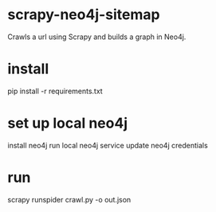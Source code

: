 # scrapy-neo4j-sitemap

Crawls a url using Scrapy and builds a graph in Neo4j.

# install
pip install -r requirements.txt

# set up local neo4j
install neo4j 
run local neo4j service
update neo4j credentials

# run
scrapy runspider crawl.py -o out.json